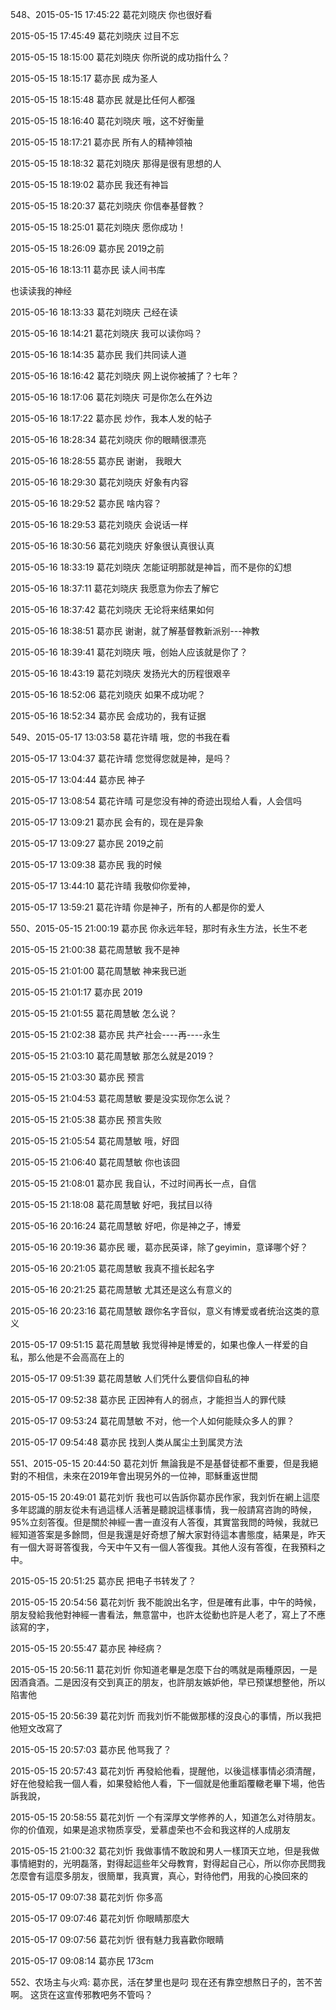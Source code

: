 548、2015-05-15 17:45:22 葛花刘晓庆
你也很好看

2015-05-15 17:45:49 葛花刘晓庆
过目不忘

2015-05-15 18:15:00 葛花刘晓庆
你所说的成功指什么？

2015-05-15 18:15:17 葛亦民
成为圣人

2015-05-15 18:15:48 葛亦民
就是比任何人都强

2015-05-15 18:16:40 葛花刘晓庆
哦，这不好衡量

2015-05-15 18:17:21 葛亦民
所有人的精神领袖

2015-05-15 18:18:32 葛花刘晓庆
那得是很有思想的人

2015-05-15 18:19:02 葛亦民
我还有神旨

2015-05-15 18:20:37 葛花刘晓庆
你信奉基督教？

2015-05-15 18:25:01 葛花刘晓庆
愿你成功！

2015-05-15 18:26:09 葛亦民
2019之前

2015-05-16 18:13:11 葛亦民
读人间书库

也读读我的神经

2015-05-16 18:13:33 葛花刘晓庆
己经在读

2015-05-16 18:14:21 葛花刘晓庆
我可以读你吗？

2015-05-16 18:14:35 葛亦民
我们共同读人道

2015-05-16 18:16:42 葛花刘晓庆
网上说你被捕了？七年？

2015-05-16 18:17:06 葛花刘晓庆
可是你怎么在外边

2015-05-16 18:17:22 葛亦民
炒作，我本人发的帖子

2015-05-16 18:28:34 葛花刘晓庆
你的眼睛很漂亮

2015-05-16 18:28:55 葛亦民
谢谢， 我眼大

2015-05-16 18:29:30 葛花刘晓庆
好象有内容

2015-05-16 18:29:52 葛亦民
啥内容？

2015-05-16 18:29:53 葛花刘晓庆
会说话一样

2015-05-16 18:30:56 葛花刘晓庆
好象很认真很认真

2015-05-16 18:33:19 葛花刘晓庆
怎能证明那就是神旨，而不是你的幻想

2015-05-16 18:37:11 葛花刘晓庆
我愿意为你去了解它

2015-05-16 18:37:42 葛花刘晓庆
无论将来结果如何

2015-05-16 18:38:51 葛亦民
谢谢，就了解基督教新派别---神教

2015-05-16 18:39:41 葛花刘晓庆
哦，创始人应该就是你了？

2015-05-16 18:43:19 葛花刘晓庆
发扬光大的历程很艰辛

2015-05-16 18:52:06 葛花刘晓庆
如果不成功呢？

2015-05-16 18:52:34 葛亦民
会成功的，我有证据

549、2015-05-17 13:03:58 葛花许晴
哦，您的书我在看

2015-05-17 13:04:37 葛花许晴
您觉得您就是神，是吗？

2015-05-17 13:04:44 葛亦民
神子

2015-05-17 13:08:54 葛花许晴
可是您没有神的奇迹出现给人看，人会信吗

2015-05-17 13:09:21 葛亦民
会有的，现在是异象

2015-05-17 13:09:27 葛亦民
2019之前

2015-05-17 13:09:38 葛亦民
我的时候

2015-05-17 13:44:10 葛花许晴
我敬仰你爱神，

2015-05-17 13:59:21 葛花许晴
你是神子，所有的人都是你的爱人

550、2015-05-15 21:00:19 葛亦民
你永远年轻，那时有永生方法，长生不老

2015-05-15 21:00:38 葛花周慧敏
我不是神

2015-05-15 21:01:00 葛花周慧敏
神来我已逝

2015-05-15 21:01:17 葛亦民
2019

2015-05-15 21:01:55 葛花周慧敏
怎么说？

2015-05-15 21:02:38 葛亦民
共产社会----再----永生

2015-05-15 21:03:10 葛花周慧敏
那怎么就是2019？

2015-05-15 21:03:30 葛亦民
预言

2015-05-15 21:04:53 葛花周慧敏
要是没实现你怎么说？

2015-05-15 21:05:38 葛亦民
预言失败

2015-05-15 21:05:54 葛花周慧敏
哦，好囧

2015-05-15 21:06:40 葛花周慧敏
你也该囧

2015-05-15 21:08:01 葛亦民
我自认，不过时间再长一点，自信

2015-05-15 21:18:08 葛花周慧敏
好吧，我拭目以待

2015-05-16 20:16:24 葛花周慧敏
好吧，你是神之子，博爱

2015-05-16 20:19:36 葛亦民
暖，葛亦民英译，除了geyimin，意译哪个好？

2015-05-16 20:21:05 葛花周慧敏
我真不擅长起名字

2015-05-16 20:21:25 葛花周慧敏
尤其还是这么有意义的

2015-05-16 20:23:16 葛花周慧敏
跟你名字音似，意义有博爱或者统治这类的意义

2015-05-17 09:51:15 葛花周慧敏
我觉得神是博爱的，如果也像人一样爱的自私，那么他是不会高高在上的

2015-05-17 09:51:39 葛花周慧敏
人们凭什么要信仰自私的神

2015-05-17 09:52:38 葛亦民
正因神有人的弱点，才能担当人的罪代赎

2015-05-17 09:53:24 葛花周慧敏
不对，他一个人如何能赎众多人的罪？

2015-05-17 09:54:48 葛亦民
找到人类从属尘土到属灵方法


551、2015-05-15 20:44:50 葛花刘忻
無論我是不是基督徒都不重要，但是我絕對的不相信，未來在2019年會出現另外的一位神，耶穌重返世間

2015-05-15 20:49:01 葛花刘忻
我也可以告訴你葛亦民作家，我刘忻在網上這麼多年認識的朋友從未有過這樣人活著是聽說這樣事情，我一般請寫咨詢的時候，95%立刻答復。但是關於神經一書一直沒有人答復，其實當我問的時候，我就已經知道答案是多餘問，但是我還是好奇想了解大家對待這本書態度，結果是，昨天有一個大哥哥答復我，今天中午又有一個人答復我。其他人沒有答復，在我預料之中。

2015-05-15 20:51:25 葛亦民
把电子书转发了？

2015-05-15 20:54:56 葛花刘忻
我不能說出名字，但是確有此事，中午的時候，朋友發給我他對神經一書看法，無意當中，也許太從動也許是人老了，寫上了不應該寫的字，

2015-05-15 20:55:47 葛亦民
神经病？

2015-05-15 20:56:11 葛花刘忻
你知道老畢是怎麼下台的嗎就是兩種原因，一是因酒貪酒。二是因沒有交到真正的朋友，也許朋友嫉妒他，早已预谋想整他，所以陷害他

2015-05-15 20:56:39 葛花刘忻
而我刘忻不能做那樣的沒良心的事情，所以我把他短文改寫了

2015-05-15 20:57:03 葛亦民
他骂我了？

2015-05-15 20:57:43 葛花刘忻
再發給他看，提醒他，以後這樣事情必須清醒，好在他發給我一個人看，如果發給他人看，下一個就是他重蹈覆轍老畢下場，他告訴我說，

2015-05-15 20:58:55 葛花刘忻
一个有深厚文学修养的人，知道怎么对待朋友。你的价值观，如果是追求物质享受，爱慕虚荣也不会和我这样的人成朋友

2015-05-15 21:00:32 葛花刘忻
我做事情不敢說和男人一樣頂天立地，但是我做事情絕對的，光明磊落，對得起這些年父母教育，對得起自己心，所以你亦民問我怎麼會有這麼多朋友，很簡單，我真實，真心，對待他們，用我的心換回來的

2015-05-17 09:07:38 葛花刘忻
你多高

2015-05-17 09:07:46 葛花刘忻
你眼睛那麼大

2015-05-17 09:07:56 葛花刘忻
很有魅力我喜歡你眼睛

2015-05-17 09:08:14 葛亦民
173cm


552、农场主与火鸡:  葛亦民，活在梦里也是叼
现在还有靠空想熬日子的，苦不苦啊。
这货在这宣传邪教吧务不管吗？